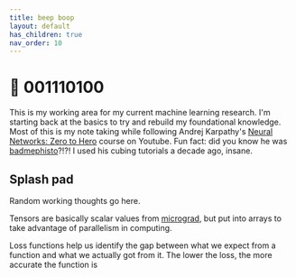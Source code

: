 ```yaml
---
title: beep boop
layout: default
has_children: true
nav_order: 10
---
```


# 🤖 001110100

This is my working area for my current machine learning research. I'm starting back at the basics to try and rebuild my foundational knowledge. Most of this is my note taking while following Andrej Karpathy's [Neural Networks: Zero to Hero](https://www.youtube.com/watch?v=VMj-3S1tku0&list=PLAqhIrjkxbuWI23v9cThsA9GvCAUhRvKZ) course on Youtube. Fun fact: did you know he was [badmephisto](https://www.youtube.com/@badmephisto)?!?! I used his cubing tutorials a decade ago, insane.

## Splash pad

Random working thoughts go here.

Tensors are basically scalar values from [micrograd](https://github.com/karpathy/micrograd), but put into arrays to take advantage of parallelism in computing.

Loss functions help us identify the gap between what we expect from a function and what we actually got from it. The lower the loss, the more accurate the function is
